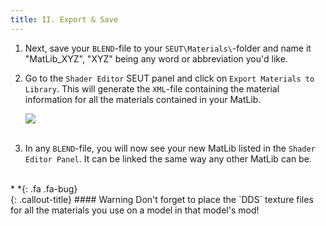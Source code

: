 ```yaml
---
title: II. Export & Save
---
```

1. Next, save your `BLEND`-file to your `SEUT\Materials\`-folder and name it "MatLib_XYZ", "XYZ" being any word or abbreviation you'd like.

2. Go to the `Shader Editor` SEUT panel and click on `Export Materials to Library`. This will generate the `XML`-file containing the material information for all the materials contained in your MatLib.

    ![](/modding-reference/assets/images/tutorials/seut/create-matlib_export.png)
<br><br/>

3. In any `BLEND`-file, you will now see your new MatLib listed in the `Shader Editor Panel`. It can be linked the same way any other MatLib can be.
<br><br/>
<div class="callout-block callout-warning"><div class="icon-holder">*&nbsp;*{: .fa .fa-bug}
</div><div class="content">
{: .callout-title}
#### Warning
Don't forget to place the `DDS` texture files for all the materials you use on a model in that model's mod!
</div></div>
